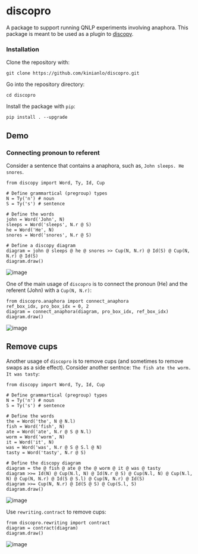 # discopro
A package to support running QNLP experiments involving anaphora. This package is meant to be used as a plugin to [discopy](https://github.com/oxford-quantum-group/discopy).

### Installation
Clone the repository with:
```
git clone https://github.com/kinianlo/discopro.git
```
Go into the repository directory:
```
cd discopro
```
Install the package with `pip`:
```
pip install . --upgrade
```

## Demo
### Connecting pronoun to referent
Consider a sentence that contains a anaphora, such as, `John sleeps. He snores`. 
```
from discopy import Word, Ty, Id, Cup

# Define grammartical (pregroup) types
N = Ty('n') # noun 
S = Ty('s') # sentence

# Define the words 
john = Word('John', N)
sleeps = Word('sleeps', N.r @ S)
he = Word('He', N)
snores = Word('snores', N.r @ S)

# Define a discopy diagram 
diagram = john @ sleeps @ he @ snores >> Cup(N, N.r) @ Id(S) @ Cup(N, N.r) @ Id(S)
diagram.draw()
```
![image](https://user-images.githubusercontent.com/3414912/156348380-a2ef4682-0d48-47a5-8de8-b31681d33e78.png)

One of the main usage of `discopro` is to connect the pronoun (He) and the referent (John) with a `Cup(N, N.r)`:
```
from discopro.anaphora import connect_anaphora
ref_box_idx, pro_box_idx = 0, 2
diagram = connect_anaphora(diagram, pro_box_idx, ref_box_idx)
diagram.draw()
```
![image](https://user-images.githubusercontent.com/3414912/156349015-47911290-4c28-485b-b4bb-9674d5a8fc37.png)

## Remove cups
Another usage of `discopro` is to remove cups (and sometimes to remove swaps as a side effect). Consider another sentnce: `The fish ate the worm. It was tasty`:
```
from discopy import Word, Ty, Id, Cup

# Define grammartical (pregroup) types
N = Ty('n') # noun 
S = Ty('s') # sentence

# Define the words
the = Word('the', N @ N.l)
fish = Word('fish', N)
ate = Word('ate', N.r @ S @ N.l)
worm = Word('worm', N)
it = Word('it', N)
was = Word('was', N.r @ S @ S.l @ N)
tasty = Word('tasty', N.r @ S)

# Define the discopy diagram
diagram = the @ fish @ ate @ the @ worm @ it @ was @ tasty
diagram >>= Id(N) @ Cup(N.l, N) @ Id(N.r @ S) @ Cup(N.l, N) @ Cup(N.l, N) @ Cup(N, N.r) @ Id(S @ S.l) @ Cup(N, N.r) @ Id(S)
diagram >>= Cup(N, N.r) @ Id(S @ S) @ Cup(S.l, S)
diagram.draw()
```
![image](https://user-images.githubusercontent.com/3414912/156356208-1d34ef2b-548c-49e7-9886-4bfb2b95e8e0.png)

Use `rewriting.contract` to remove cups:
```
from discopro.rewriting import contract
diagram = contract(diagram)
diagram.draw()
```
![image](https://user-images.githubusercontent.com/3414912/156356286-afc50cd2-07d8-47e9-9c41-23c52d5dabc9.png)
